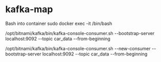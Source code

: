 # kafka-map

Bash into container
sudo docker exec -it <mycontainer> /bin/bash

/opt/bitnami/kafka/bin/kafka-console-consumer.sh --bootstrap-server localhost:9092 --topic car_data --from-beginning

/opt/bitnami/kafka/bin/kafka-console-consumer.sh --new-consumer --bootstrap-server localhost:9092 --topic car_data --from-beginning